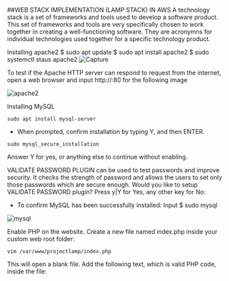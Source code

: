 
##WEB STACK IMPLEMENTATION (LAMP STACK) IN AWS
A technology stack is a set of frameworks and tools used to develop a software product. This set of frameworks and tools are very specifically chosen to work together in creating a well-functioning software. They are acronymns for individual technologies used together for a specific technology product.

Installing apache2
$ sudo apt update
$ sudo apt install apache2
$ sudo systemctl staus apache2
![Capture](https://user-images.githubusercontent.com/82408358/114868432-c2046080-9daa-11eb-9747-e0d89c8e1ca8.PNG)


To test if the Apache HTTP server can respond to request from the internet, open a web browser and input
http://<Public-IP-Address>:80  for the following image
  
  ![apache2](https://user-images.githubusercontent.com/82408358/114871519-35f43800-9dae-11eb-8a19-a6b804fd311d.PNG)

Installing MySQL
```
sudo apt install mysql-server
```
* When prompted, confirm installation by typing Y, and then ENTER.
```
sudo mysql_secure_installation
```
Answer Y for yes, or anything else to continue without enabling.

VALIDATE PASSWORD PLUGIN can be used to test passwords
and improve security. It checks the strength of password
and allows the users to set only those passwords which are
secure enough. Would you like to setup VALIDATE PASSWORD plugin?
Press y|Y for Yes, any other key for No:

* To confirm MySQL has been successfully installed: Input $ sudo mysql

![mysql](https://user-images.githubusercontent.com/82408358/114874148-e4997800-9db0-11eb-86ae-475e3714d243.PNG)

Enable PHP on the website. Create a new file named index.php inside your custom web root folder:

```
vim /var/www/projectlamp/index.php
```
This will open a blank file. Add the following text, which is valid PHP code, inside the file:

<?php
phpinfo();
When you are finished, save and close the file, refresh the page and you will see a page similar to this:

![php_debug](https://user-images.githubusercontent.com/82408358/114984785-ef065100-9e46-11eb-95cc-06d33a272ec4.PNG)


